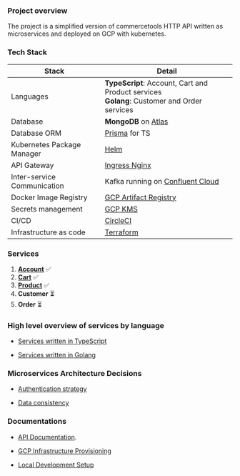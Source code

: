 ### Project overview

The project is a simplified version of commercetools HTTP API written as microservices and deployed on GCP with kubernetes.

### Tech Stack

| Stack                       | Detail                                                                                          |
| --------------------------- | ----------------------------------------------------------------------------------------------- |
| Languages                   | **TypeScript**: Account, Cart and Product services <br> **Golang**: Customer and Order services |
| Database                    | **MongoDB** on [Atlas](https://www.mongodb.com/atlas/database)                                  |
| Database ORM                | [Prisma](https://www.prisma.io/) for TS                                                         |
| Kubernetes Package Manager  | [Helm](https://helm.sh/)                                                                        |
| API Gateway                 | [Ingress Nginx](https://kubernetes.github.io/ingress-nginx/)                                    |
| Inter-service Communication | Kafka running on [Confluent Cloud](https://www.confluent.io/confluent-cloud/)                   |
| Docker Image Registry       | [GCP Artifact Registry](https://cloud.google.com/artifact-registry)                             |
| Secrets management          | [GCP KMS](https://cloud.google.com/security-key-management)                                     |
| CI/CD                       | [CircleCI](https://circleci.com/)                                                               |
| Infrastructure as code      | [Terraform](https://developer.hashicorp.com/terraform/downloads)                                |

### Services

1. **[Account](/services/account/README.md)** ✅
2. **[Cart](/services/cart/README.md)** ✅
3. **[Product](/services/product/README.md)** ✅
4. **Customer** ⏳
5. **Order** ⏳

### High level overview of services by language

- [Services written in TypeScript](/docs/OVERVIEW_TYPESCRIPT.md)

- [Services written in Golang](/docs/OVERVIEW_GOLANG.md)

### Microservices Architecture Decisions

- [Authentication strategy](/docs/AUTHENTICATION_STRATEGY.md)

- [Data consistency](/docs/DATA_CONSISTENCY.md)

### Documentations

- [API Documentation](https://documenter.getpostman.com/view/8722825/2s8YsryZiW).

- [GCP Infrastructure Provisioning](/docs/GCP_INFRASTRUCTURE_PROVISIONING.md)

- [Local Development Setup](/docs/LOCAL_DEV_SETUP.md)
